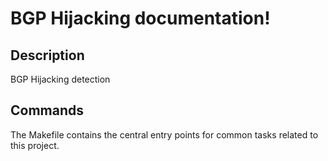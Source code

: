 # BGP Hijacking documentation!

## Description

BGP Hijacking detection

## Commands

The Makefile contains the central entry points for common tasks related to this project.


